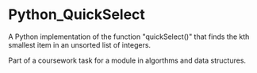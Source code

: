# Python_QuickSelect

A Python implementation of the function "quickSelect()" that finds the kth smallest item in an unsorted list of integers.

Part of a coursework task for a module in algorthms and data structures.
